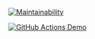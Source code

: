 [![Maintainability](https://api.codeclimate.com/v1/badges/a99a88d28ad37a79dbf6/maintainability)](https://codeclimate.com/github/codeclimate/codeclimate/maintainability)

[![GitHub Actions Demo](https://github.com/MaximRoganov/test-project/actions/workflows/github-actions-demo.yml/badge.svg)](https://github.com/MaximRoganov/test-project/actions/workflows/github-actions-demo.yml)